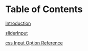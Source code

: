 # Table of Contents

[Introduction]()

[sliderInput]()


[css Input Option Reference](css_input_option_reference.md)
